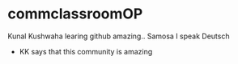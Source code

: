 # commclassroomOP

Kunal Kushwaha learing github amazing..
Samosa
I speak Deutsch
- KK says that this community is amazing
